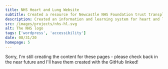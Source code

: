 ```yaml
---
title: NHS Heart and Lung Website
subtitle: Created a resource for Newcastle NHS Foundation trust transplant patients
description: Created an information and learning system for heart and lung patients, hopefully easing the process of understanding changes they'll need to make after the operation. The site had to be universally useable making accessibility and intuitiveness essential.
src: /images/projects/nhs-hl.svg
alt: The NHS logo
tags: ['wordpress', 'accessibility']
date: 08/31/20
homepage: 5
---
```


Sorry, I'm still creating the content for these pages - please check back in the near future and I'll have them created with the GitHub linked!

